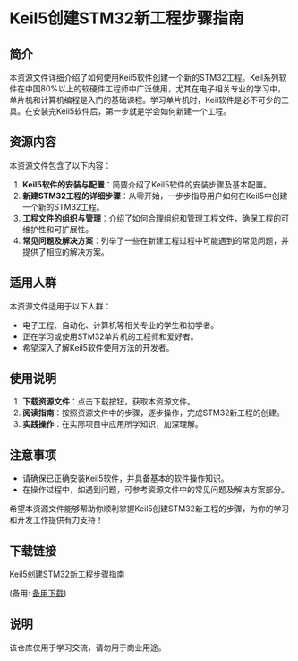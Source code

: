 # Keil5创建STM32新工程步骤指南

## 简介

本资源文件详细介绍了如何使用Keil5软件创建一个新的STM32工程。Keil系列软件在中国80%以上的软硬件工程师中广泛使用，尤其在电子相关专业的学习中，单片机和计算机编程是入门的基础课程。学习单片机时，Keil软件是必不可少的工具。在安装完Keil5软件后，第一步就是学会如何新建一个工程。

## 资源内容

本资源文件包含了以下内容：

1. **Keil5软件的安装与配置**：简要介绍了Keil5软件的安装步骤及基本配置。
2. **新建STM32工程的详细步骤**：从零开始，一步步指导用户如何在Keil5中创建一个新的STM32工程。
3. **工程文件的组织与管理**：介绍了如何合理组织和管理工程文件，确保工程的可维护性和可扩展性。
4. **常见问题及解决方案**：列举了一些在新建工程过程中可能遇到的常见问题，并提供了相应的解决方案。

## 适用人群

本资源文件适用于以下人群：

- 电子工程、自动化、计算机等相关专业的学生和初学者。
- 正在学习或使用STM32单片机的工程师和爱好者。
- 希望深入了解Keil5软件使用方法的开发者。

## 使用说明

1. **下载资源文件**：点击下载按钮，获取本资源文件。
2. **阅读指南**：按照资源文件中的步骤，逐步操作，完成STM32新工程的创建。
3. **实践操作**：在实际项目中应用所学知识，加深理解。

## 注意事项

- 请确保已正确安装Keil5软件，并具备基本的软件操作知识。
- 在操作过程中，如遇到问题，可参考资源文件中的常见问题及解决方案部分。

希望本资源文件能够帮助你顺利掌握Keil5创建STM32新工程的步骤，为你的学习和开发工作提供有力支持！

## 下载链接
[Keil5创建STM32新工程步骤指南](https://pan.quark.cn/s/ef89f7c3cba0) 

(备用: [备用下载](https://pan.baidu.com/s/1SDI0oFTmH4zryboGENw-DA?pwd=1234))

## 说明

该仓库仅用于学习交流，请勿用于商业用途。
